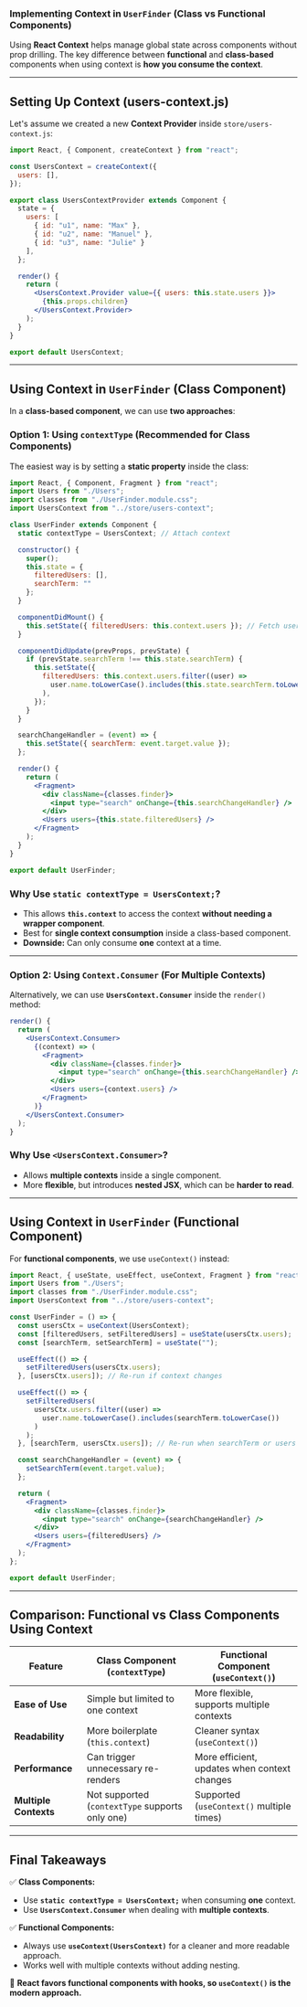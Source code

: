 ### **Implementing Context in `UserFinder` (Class vs Functional Components)**  

Using **React Context** helps manage global state across components without prop drilling. The key difference between **functional** and **class-based** components when using context is **how you consume the context**.

---

## **Setting Up Context (users-context.js)**  
Let's assume we created a new **Context Provider** inside `store/users-context.js`:

```jsx
import React, { Component, createContext } from "react";

const UsersContext = createContext({
  users: [],
});

export class UsersContextProvider extends Component {
  state = {
    users: [
      { id: "u1", name: "Max" },
      { id: "u2", name: "Manuel" },
      { id: "u3", name: "Julie" }
    ],
  };

  render() {
    return (
      <UsersContext.Provider value={{ users: this.state.users }}>
        {this.props.children}
      </UsersContext.Provider>
    );
  }
}

export default UsersContext;
```

---

## **Using Context in `UserFinder` (Class Component)**
In a **class-based component**, we can use **two approaches**:

### **Option 1: Using `contextType` (Recommended for Class Components)**
The easiest way is by setting a **static property** inside the class:

```jsx
import React, { Component, Fragment } from "react";
import Users from "./Users";
import classes from "./UserFinder.module.css";
import UsersContext from "../store/users-context";

class UserFinder extends Component {
  static contextType = UsersContext; // Attach context

  constructor() {
    super();
    this.state = {
      filteredUsers: [],
      searchTerm: ""
    };
  }

  componentDidMount() {
    this.setState({ filteredUsers: this.context.users }); // Fetch users from context
  }

  componentDidUpdate(prevProps, prevState) {
    if (prevState.searchTerm !== this.state.searchTerm) {
      this.setState({
        filteredUsers: this.context.users.filter((user) =>
          user.name.toLowerCase().includes(this.state.searchTerm.toLowerCase())
        ),
      });
    }
  }

  searchChangeHandler = (event) => {
    this.setState({ searchTerm: event.target.value });
  };

  render() {
    return (
      <Fragment>
        <div className={classes.finder}>
          <input type="search" onChange={this.searchChangeHandler} />
        </div>
        <Users users={this.state.filteredUsers} />
      </Fragment>
    );
  }
}

export default UserFinder;
```

### **Why Use `static contextType = UsersContext;`?**
- This allows **`this.context`** to access the context **without needing a wrapper component**.  
- Best for **single context consumption** inside a class-based component.  
- **Downside:** Can only consume **one** context at a time.

---

### **Option 2: Using `Context.Consumer` (For Multiple Contexts)**
Alternatively, we can use **`UsersContext.Consumer`** inside the `render()` method:

```jsx
render() {
  return (
    <UsersContext.Consumer>
      {(context) => (
        <Fragment>
          <div className={classes.finder}>
            <input type="search" onChange={this.searchChangeHandler} />
          </div>
          <Users users={context.users} />
        </Fragment>
      )}
    </UsersContext.Consumer>
  );
}
```

### **Why Use `<UsersContext.Consumer>`?**
- Allows **multiple contexts** inside a single component.  
- More **flexible**, but introduces **nested JSX**, which can be **harder to read**.  

---

## **Using Context in `UserFinder` (Functional Component)**
For **functional components**, we use `useContext()` instead:

```jsx
import React, { useState, useEffect, useContext, Fragment } from "react";
import Users from "./Users";
import classes from "./UserFinder.module.css";
import UsersContext from "../store/users-context";

const UserFinder = () => {
  const usersCtx = useContext(UsersContext);
  const [filteredUsers, setFilteredUsers] = useState(usersCtx.users);
  const [searchTerm, setSearchTerm] = useState("");

  useEffect(() => {
    setFilteredUsers(usersCtx.users);
  }, [usersCtx.users]); // Re-run if context changes

  useEffect(() => {
    setFilteredUsers(
      usersCtx.users.filter((user) =>
        user.name.toLowerCase().includes(searchTerm.toLowerCase())
      )
    );
  }, [searchTerm, usersCtx.users]); // Re-run when searchTerm or users list changes

  const searchChangeHandler = (event) => {
    setSearchTerm(event.target.value);
  };

  return (
    <Fragment>
      <div className={classes.finder}>
        <input type="search" onChange={searchChangeHandler} />
      </div>
      <Users users={filteredUsers} />
    </Fragment>
  );
};

export default UserFinder;
```

---

## **Comparison: Functional vs Class Components Using Context**
| Feature                 | Class Component (`contextType`) | Functional Component (`useContext()`) |
|-------------------------|--------------------------------|--------------------------------|
| **Ease of Use**         | Simple but limited to one context | More flexible, supports multiple contexts |
| **Readability**         | More boilerplate (`this.context`) | Cleaner syntax (`useContext()`) |
| **Performance**         | Can trigger unnecessary re-renders | More efficient, updates when context changes |
| **Multiple Contexts**   | Not supported (`contextType` supports only one) | Supported (`useContext()` multiple times) |

---

## **Final Takeaways**
✅ **Class Components:**
- Use **`static contextType = UsersContext;`** when consuming **one** context.
- Use **`UsersContext.Consumer`** when dealing with **multiple contexts**.

✅ **Functional Components:**
- Always use **`useContext(UsersContext)`** for a cleaner and more readable approach.
- Works well with multiple contexts without adding nesting.

🚀 **React favors functional components with hooks, so `useContext()` is the modern approach.**